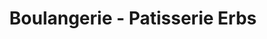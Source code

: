 ---
title: "Boulangerie - Patisserie Erbs"
url: /lauterbourg/boulangerie-patisserie-erbs/
shop: boulangerie
---